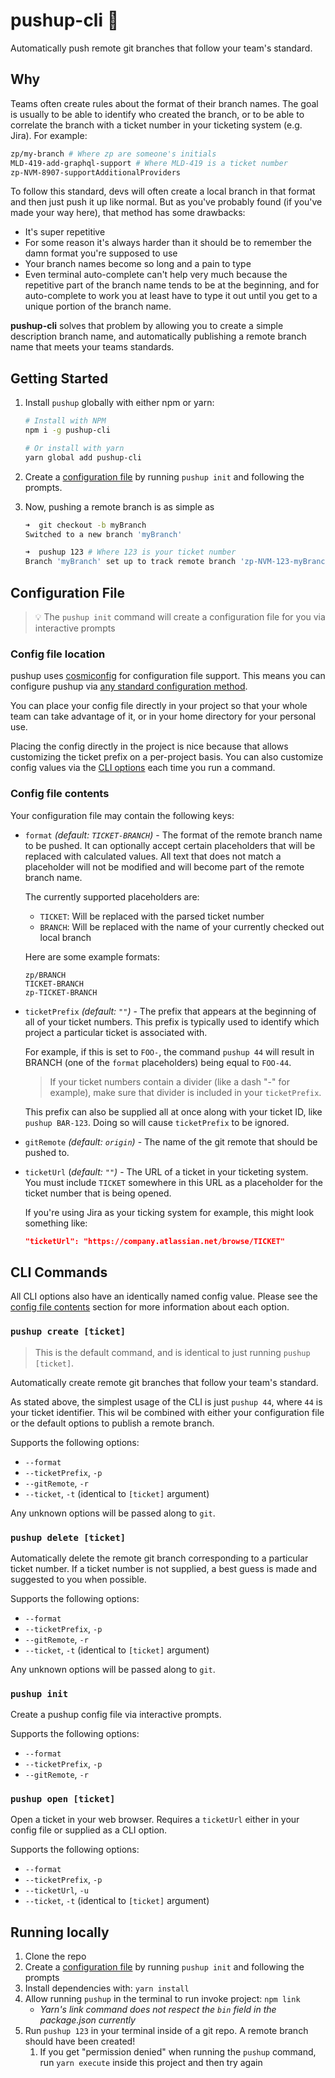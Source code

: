 # pushup-cli 💪

Automatically push remote git branches that follow your team's standard.

## Why

Teams often create rules about the format of their branch names. The goal is usually to be able to identify who created the branch, or to be able to correlate the branch with a ticket number in your ticketing system (e.g. Jira). For example:

```bash
zp/my-branch # Where zp are someone's initials
MLD-419-add-graphql-support # Where MLD-419 is a ticket number
zp-NVM-8907-supportAdditionalProviders
```

To follow this standard, devs will often create a local branch in that format and then just push it up like normal. But as you've probably found (if you've made your way here), that method has some drawbacks:

- It's super repetitive
- For some reason it's always harder than it should be to remember the damn format you're supposed to use
- Your branch names become so long and a pain to type
- Even terminal auto-complete can't help very much because the repetitive part of the branch name tends to be at the beginning, and for auto-complete to work you at least have to type it out until you get to a unique portion of the branch name.

**pushup-cli** solves that problem by allowing you to create a simple description branch name, and automatically publishing a remote branch name that meets your teams standards.

## Getting Started

1. Install `pushup` globally with either npm or yarn:

   ```bash
   # Install with NPM
   npm i -g pushup-cli

   # Or install with yarn
   yarn global add pushup-cli
   ```

2. Create a [configuration file](#configuration-file) by running `pushup init` and following the prompts.

3. Now, pushing a remote branch is as simple as

   ```bash
   ➜  git checkout -b myBranch
   Switched to a new branch 'myBranch'

   ➜  pushup 123 # Where 123 is your ticket number
   Branch 'myBranch' set up to track remote branch 'zp-NVM-123-myBranch' from 'origin'.
   ```

## Configuration File

> 💡 The `pushup init` command will create a configuration file for you via interactive prompts

### Config file location

pushup uses [cosmiconfig](https://github.com/davidtheclark/cosmiconfig#cosmiconfig) for configuration file support. This means you can configure pushup via [any standard configuration method](https://github.com/davidtheclark/cosmiconfig#cosmiconfig).

You can place your config file directly in your project so that your whole team can take advantage of it, or in your home directory for your personal use.

Placing the config directly in the project is nice because that allows customizing the ticket prefix on a per-project basis. You can also customize config values via the [CLI options](#CLI-Commands) each time you run a command.

### Config file contents

Your configuration file may contain the following keys:

- `format` _(default: `TICKET-BRANCH`)_ - The format of the remote branch name to be pushed. It can optionally accept certain placeholders that will be replaced with calculated values. All text that does not match a placeholder will not be modified and will become part of the remote branch name.

  The currently supported placeholders are:

  - `TICKET`: Will be replaced with the parsed ticket number
  - `BRANCH`: Will be replaced with the name of your currently checked out local branch

  Here are some example formats:

  ```
  zp/BRANCH
  TICKET-BRANCH
  zp-TICKET-BRANCH
  ```

- `ticketPrefix` _(default: `""`)_ - The prefix that appears at the beginning of all of your ticket numbers. This prefix is typically used to identify which project a particular ticket is associated with.

  For example, if this is set to `FOO-`, the command `pushup 44` will result in BRANCH (one of the `format` placeholders) being equal to `FOO-44`.

  > If your ticket numbers contain a divider (like a dash "-" for example), make sure that divider is included in your `ticketPrefix`.

  This prefix can also be supplied all at once along with your ticket ID, like `pushup BAR-123`. Doing so will cause `ticketPrefix` to be ignored.

- `gitRemote` _(default: `origin`)_ - The name of the git remote that should be pushed to.

- `ticketUrl` (_default: `""`)_ - The URL of a ticket in your ticketing system. You must include `TICKET` somewhere in this URL as a placeholder for the ticket number that is being opened.

  If you're using Jira as your ticking system for example, this might look something like:

  ```json
  "ticketUrl": "https://company.atlassian.net/browse/TICKET"
  ```

## CLI Commands

All CLI options also have an identically named config value. Please see the [config file contents](#config-file-contents) section for more information about each option.

### `pushup create [ticket]`

> This is the default command, and is identical to just running `pushup [ticket]`.

Automatically create remote git branches that follow your team's standard.

As stated above, the simplest usage of the CLI is just `pushup 44`, where `44` is your ticket identifier. This wil be combined with either your configuration file or the default options to publish a remote branch.

Supports the following options:

- `--format`
- `--ticketPrefix`, `-p`
- `--gitRemote`, `-r`
- `--ticket`, `-t` (identical to `[ticket]` argument)

Any unknown options will be passed along to `git`.

### `pushup delete [ticket]`

Automatically delete the remote git branch corresponding to a particular ticket number. If a ticket number is not supplied, a best guess is made and suggested to you when possible.

Supports the following options:

- `--format`
- `--ticketPrefix`, `-p`
- `--gitRemote`, `-r`
- `--ticket`, `-t` (identical to `[ticket]` argument)

Any unknown options will be passed along to `git`.

### `pushup init`

Create a pushup config file via interactive prompts.

Supports the following options:

- `--format`
- `--ticketPrefix`, `-p`
- `--gitRemote`, `-r`

### `pushup open [ticket]`

Open a ticket in your web browser. Requires a `ticketUrl` either in your config file or supplied as a CLI option.

Supports the following options:

- `--format`
- `--ticketPrefix`, `-p`
- `--ticketUrl`, `-u`
- `--ticket`, `-t` (identical to `[ticket]` argument)

## Running locally

1. Clone the repo
1. Create a [configuration file](#configuration-file) by running `pushup init` and following the prompts
1. Install dependencies with: `yarn install`
1. Allow running `pushup` in the terminal to run invoke project: `npm link`
   - _Yarn's link command does not respect the `bin` field in the package.json currently_
1. Run `pushup 123` in your terminal inside of a git repo. A remote branch should have been created!
   1. If you get "permission denied" when running the `pushup` command, run `yarn execute` inside this project and then try again
